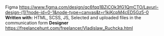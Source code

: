 
Figma https://www.figma.com/design/qc6fqq1BZjCOk3fG1QmCTO/Lavuri-design-(1)?node-id=0-1&node-type=canvas&t=r1kjKcpM4cED5Gz5-0
**Written with:** HTML, SCSS, JS, Selected and uploaded files in the communication form
**Designer** https://freelancehunt.com/freelancer/Vladislaw_Ruchcka.html
